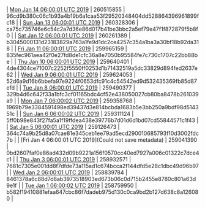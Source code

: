 | [Mon Jan 14 06:00:01 UTC 2019](https://transfer.sh/WKC6/dashninja-dbdump-20190114070001.tar.bz2) | 260515855 | 96cd9b380c06c1b93a4b19b6a1caa53f29520348404dd528864396961899fc18 | 
| [Sun Jan 13 06:00:01 UTC 2019](https://transfer.sh/mGkCy/dashninja-dbdump-20190113070001.tar.bz2) | 260328306 | ca75c735746e6c54c2a7d36e86d017b41be3bbc2a5ef79e47f1f872879f5b8f0 | 
| [Sat Jan 12 06:00:01 UTC 2019](https://transfer.sh/14QbCr/dashninja-dbdump-20190112070001.tar.bz2) | 260261389 | b3045000131d23183829a763a1fe9d1dc2ce4257c354a1ba3a30bf18b92da318 | 
| [Fri Jan 11 06:00:01 UTC 2019](https://transfer.sh/16j7Fl/dashninja-dbdump-20190111070001.tar.bz2) | 259965159 | 835fec961aea42f0e27fd8de1cfc36a8e7050b95584fe7c730c1707c22bb88be | 
| [Thu Jan 10 06:00:01 UTC 2019](https://transfer.sh/jEWt6/dashninja-dbdump-20190110070001.tar.bz2) | 259640401 | 4de4304ce71007c2252f5550ff0253d1b71432519a5dc33829d894fed2637e62 | 
| [Wed Jan  9 06:00:01 UTC 2019](https://transfer.sh/Gworc/dashninja-dbdump-20190109070001.tar.bz2) | 259624053 | 52d6a9d16b6bbefa97e9224f0653dfc91c4c54542ed9d532435369fb85d87efd | 
| [Tue Jan  8 06:00:01 UTC 2019](https://transfer.sh/gJ65e/dashninja-dbdump-20190108070001.tar.bz2) | 259490377 | 329b4d6c642f33a1bfc3cf01165bdc4cf52e438050027cb80ba8478b261039a9 | 
| [Mon Jan  7 06:00:02 UTC 2019](https://transfer.sh/13zxNF/dashninja-dbdump-20190107070002.tar.bz2) | 259358768 | 1969b79e3384591498ed39437d3e814bcbda1683b5e3bb250a9bdf98d514351c | 
| [Sun Jan  6 06:00:02 UTC 2019](https://transfer.sh/X7R8t/dashninja-dbdump-20190106070002.tar.bz2) | 259311124 | 5ff0b98e843f27fa5a1f19ffdea438e39776b7d01d6d1bd07cd55844571c1f43 | 
| [Sat Jan  5 06:00:01 UTC 2019](https://transfer.sh/kE0H0/dashninja-dbdump-20190105070001.tar.bz2) | 259126473 | 364c74a9b25d8a07cae81e345ceb1ee79ad5ecd290010685793f10d3002fdc7b | 
| [Fri Jan  4 06:00:01 UTC 2019](Could not save metadata) | 259041390 | 0bd2607faf0e86ad432d09b9221a156f0570cc40ed7927a006c01322c7dce4c1 | 
| [Thu Jan  3 06:00:01 UTC 2019](https://transfer.sh/UGHuu/dashninja-dbdump-20190103070001.tar.bz2) | 258932571 | 7681c7305e001dd8f7dfde73a115ad1c674bcca2f144dfd5e28c1dbc49d96b97 | 
| [Wed Jan  2 06:00:01 UTC 2019](https://transfer.sh/B9CPA/dashninja-dbdump-20190102070001.tar.bz2) | 258839784 | 8461378a6c88d7d8ab3973518903ed673b06c0d715b2455e8780c801a63d9e1f | 
| [Tue Jan  1 06:00:02 UTC 2019](https://transfer.sh/12hvac/dashninja-dbdump-20190101070002.tar.bz2) | 258759950 | b582f19410881efaa647cbc86f7dadeb975d130c0ca9bd2b127d638c8a126080 | 
